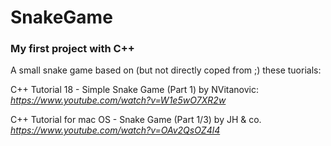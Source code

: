 # SnakeGame

### My first project with C++
A small snake game based on (but not directly coped from ;) these tuorials:

C++ Tutorial 18 - Simple Snake Game (Part 1)
by NVitanovic:
  *https://www.youtube.com/watch?v=W1e5wO7XR2w*

C++ Tutorial for mac OS - Snake Game (Part 1/3)
by JH & co.
  *https://www.youtube.com/watch?v=OAv2QsOZ4l4*
